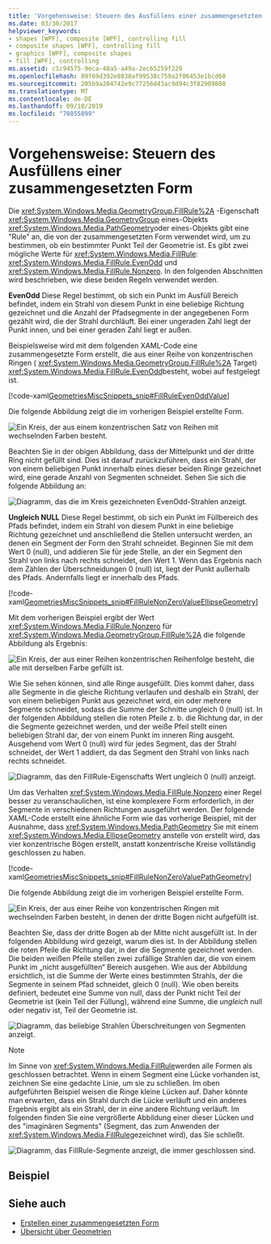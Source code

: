 ```yaml
---
title: 'Vorgehensweise: Steuern des Ausfüllens einer zusammengesetzten Form'
ms.date: 03/30/2017
helpviewer_keywords:
- shapes [WPF], composite [WPF], controlling fill
- composite shapes [WPF], controlling fill
- graphics [WPF], composite shapes
- fill [WPF], controlling
ms.assetid: c1c94575-9eca-48a5-a49a-2ec65259f229
ms.openlocfilehash: 89f69d392e8838af99538c759a2f06453e1bcd60
ms.sourcegitcommit: 205b9a204742e9c77256d43ac9d94c3f82909808
ms.translationtype: MT
ms.contentlocale: de-DE
ms.lasthandoff: 09/10/2019
ms.locfileid: "70855899"
---
```

# <a name="how-to-control-the-fill-of-a-composite-shape"></a>Vorgehensweise: Steuern des Ausfüllens einer zusammengesetzten Form

Die <xref:System.Windows.Media.GeometryGroup.FillRule%2A> -Eigenschaft <xref:System.Windows.Media.GeometryGroup> eines-Objekts <xref:System.Windows.Media.PathGeometry>oder eines-Objekts gibt eine "Rule" an, die von der zusammengesetzten Form verwendet wird, um zu bestimmen, ob ein bestimmter Punkt Teil der Geometrie ist. Es gibt zwei mögliche Werte für <xref:System.Windows.Media.FillRule>: <xref:System.Windows.Media.FillRule.EvenOdd> und <xref:System.Windows.Media.FillRule.Nonzero>. In den folgenden Abschnitten wird beschrieben, wie diese beiden Regeln verwendet werden.

**EvenOdd** Diese Regel bestimmt, ob sich ein Punkt im Ausfüll Bereich befindet, indem ein Strahl von diesem Punkt in eine beliebige Richtung gezeichnet und die Anzahl der Pfadsegmente in der angegebenen Form gezählt wird, die der Strahl durchläuft. Bei einer ungeraden Zahl liegt der Punkt innen, und bei einer geraden Zahl liegt er außen.

Beispielsweise wird mit dem folgenden XAML-Code eine zusammengesetzte Form erstellt, die aus einer Reihe von konzentrischen Ringen ( <xref:System.Windows.Media.GeometryGroup.FillRule%2A> Target) <xref:System.Windows.Media.FillRule.EvenOdd>besteht, wobei auf festgelegt ist.

[!code-xaml[GeometriesMiscSnippets_snip#FillRuleEvenOddValue](~/samples/snippets/xaml/VS_Snippets_Wpf/GeometriesMiscSnippets_snip/XAML/FillRuleExample.xaml#fillruleevenoddvalue)]

Die folgende Abbildung zeigt die im vorherigen Beispiel erstellte Form.

![Ein Kreis, der aus einem konzentrischen Satz von Reihen mit wechselnden Farben besteht.](./media/how-to-control-the-fill-of-a-composite-shape/fillrule-evenodd-property.png)

Beachten Sie in der obigen Abbildung, dass der Mittelpunkt und der dritte Ring nicht gefüllt sind. Dies ist darauf zurückzuführen, dass ein Strahl, der von einem beliebigen Punkt innerhalb eines dieser beiden Ringe gezeichnet wird, eine gerade Anzahl von Segmenten schneidet. Sehen Sie sich die folgende Abbildung an:

![Diagramm, das die im Kreis gezeichneten EvenOdd-Strahlen anzeigt.](./media/how-to-control-the-fill-of-a-composite-shape/fillrule-evenodd-rays.png)

**Ungleich NULL** Diese Regel bestimmt, ob sich ein Punkt im Füllbereich des Pfads befindet, indem ein Strahl von diesem Punkt in eine beliebige Richtung gezeichnet und anschließend die Stellen untersucht werden, an denen ein Segment der Form den Strahl schneidet. Beginnen Sie mit dem Wert 0 (null), und addieren Sie für jede Stelle, an der ein Segment den Strahl von links nach rechts schneidet, den Wert 1. Wenn das Ergebnis nach dem Zählen der Überschneidungen 0 (null) ist, liegt der Punkt außerhalb des Pfads. Andernfalls liegt er innerhalb des Pfads.

[!code-xaml[GeometriesMiscSnippets_snip#FillRuleNonZeroValueEllipseGeometry](~/samples/snippets/xaml/VS_Snippets_Wpf/GeometriesMiscSnippets_snip/XAML/FillRuleExample.xaml#fillrulenonzerovalueellipsegeometry)]

Mit dem vorherigen Beispiel ergibt der Wert <xref:System.Windows.Media.FillRule.Nonzero> für <xref:System.Windows.Media.GeometryGroup.FillRule%2A> die folgende Abbildung als Ergebnis:

![Ein Kreis, der aus einer Reihen konzentrischen Reihenfolge besteht, die alle mit derselben Farbe gefüllt ist.](./media/how-to-control-the-fill-of-a-composite-shape/fillrule-value-nonzero.png)

Wie Sie sehen können, sind alle Ringe ausgefüllt. Dies kommt daher, dass alle Segmente in die gleiche Richtung verlaufen und deshalb ein Strahl, der von einem beliebigen Punkt aus gezeichnet wird, ein oder mehrere Segmente schneidet, sodass die Summe der Schnitte ungleich 0 (null) ist. In der folgenden Abbildung stellen die roten Pfeile z. b. die Richtung dar, in der die Segmente gezeichnet werden, und der weiße Pfeil stellt einen beliebigen Strahl dar, der von einem Punkt im inneren Ring ausgeht. Ausgehend vom Wert 0 (null) wird für jedes Segment, das der Strahl schneidet, der Wert 1 addiert, da das Segment den Strahl von links nach rechts schneidet.

![Diagramm, das den FillRule-Eigenschafts Wert ungleich 0 (null) anzeigt.](./media/how-to-control-the-fill-of-a-composite-shape/fillrule-value-equal-nonzero.png)

Um das Verhalten <xref:System.Windows.Media.FillRule.Nonzero> einer Regel besser zu veranschaulichen, ist eine komplexere Form erforderlich, in der Segmente in verschiedenen Richtungen ausgeführt werden. Der folgende XAML-Code erstellt eine ähnliche Form wie das vorherige Beispiel, mit der Ausnahme, dass <xref:System.Windows.Media.PathGeometry> Sie mit einem <xref:System.Windows.Media.EllipseGeometry> anstelle von erstellt wird, das vier konzentrische Bögen erstellt, anstatt konzentrische Kreise vollständig geschlossen zu haben.

[!code-xaml[GeometriesMiscSnippets_snip#FillRuleNonZeroValuePathGeometry](~/samples/snippets/xaml/VS_Snippets_Wpf/GeometriesMiscSnippets_snip/XAML/FillRuleExample.xaml#fillrulenonzerovaluepathgeometry)]

Die folgende Abbildung zeigt die im vorherigen Beispiel erstellte Form.

![Ein Kreis, der aus einer Reihe von konzentrischen Ringen mit wechselnden Farben besteht, in denen der dritte Bogen nicht aufgefüllt ist.](./media/how-to-control-the-fill-of-a-composite-shape/pathgeometry-concentric-arcs.png)

Beachten Sie, dass der dritte Bogen ab der Mitte nicht ausgefüllt ist. In der folgenden Abbildung wird gezeigt, warum dies ist. In der Abbildung stellen die roten Pfeile die Richtung dar, in der die Segmente gezeichnet werden. Die beiden weißen Pfeile stellen zwei zufällige Strahlen dar, die von einem Punkt im „nicht ausgefüllten“ Bereich ausgehen. Wie aus der Abbildung ersichtlich, ist die Summe der Werte eines bestimmten Strahls, der die Segmente in seinem Pfad schneidet, gleich 0 (null). Wie oben bereits definiert, bedeutet eine Summe von null, dass der Punkt nicht Teil der Geometrie ist (kein Teil der Füllung), während eine Summe, die *ungleich* null oder negativ ist, Teil der Geometrie ist.

![Diagramm, das beliebige Strahlen Überschreitungen von Segmenten anzeigt.](./media/how-to-control-the-fill-of-a-composite-shape/arbitrary-ray-cross-segment.png)

> [!NOTE]
> Im Sinne von <xref:System.Windows.Media.FillRule>werden alle Formen als geschlossen betrachtet. Wenn in einem Segment eine Lücke vorhanden ist, zeichnen Sie eine gedachte Linie, um sie zu schließen. Im oben aufgeführten Beispiel weisen die Ringe kleine Lücken auf. Daher könnte man erwarten, dass ein Strahl durch die Lücke verläuft und ein anderes Ergebnis ergibt als ein Strahl, der in eine andere Richtung verläuft. Im folgenden finden Sie eine vergrößerte Abbildung einer dieser Lücken und des "imaginären Segments" (Segment, das zum Anwenden der <xref:System.Windows.Media.FillRule>gezeichnet wird), das Sie schließt.

![Diagramm, das FillRule-Segmente anzeigt, die immer geschlossen sind.](./media/how-to-control-the-fill-of-a-composite-shape/fillrule-closed-segments.png)

## <a name="example"></a>Beispiel

## <a name="see-also"></a>Siehe auch

- [Erstellen einer zusammengesetzten Form](how-to-create-a-composite-shape.md)
- [Übersicht über Geometrien](geometry-overview.md)
